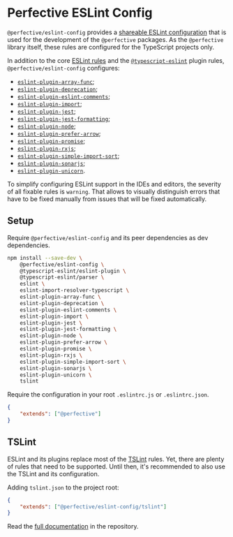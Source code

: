 # Perfective ESLint Config

`@perfective/eslint-config` provides
a [shareable ESLint configuration](https://eslint.org/docs/developer-guide/shareable-configs)
that is used for the development of the `@perfective` packages.
As the `@perfective` library itself,
these rules are configured for the TypeScript projects only.

In addition to the core [ESLint rules](https://eslint.org/docs/rules/)
and the [`@typescript-eslint`](https://github.com/typescript-eslint/typescript-eslint/tree/master/packages/eslint-plugin) plugin rules,
`@perfective/eslint-config` configures:

* [`eslint-plugin-array-func`](https://github.com/freaktechnik/eslint-plugin-array-func);
* [`eslint-plugin-deprecation`](https://github.com/gund/eslint-plugin-deprecation);
* [`eslint-plugin-eslint-comments`](https://mysticatea.github.io/eslint-plugin-eslint-comments);
* [`eslint-plugin-import`](https://github.com/benmosher/eslint-plugin-import);
* [`eslint-plugin-jest`](https://github.com/jest-community/eslint-plugin-jest);
* [`eslint-plugin-jest-formatting`](https://github.com/dangreenisrael/eslint-plugin-jest-formatting);
* [`eslint-plugin-node`](https://github.com/mysticatea/eslint-plugin-node);
* [`eslint-plugin-prefer-arrow`](https://github.com/TristonJ/eslint-plugin-prefer-arrow);
* [`eslint-plugin-promise`](https://github.com/xjamundx/eslint-plugin-promise);
* [`eslint-plugin-rxjs`](https://github.com/cartant/eslint-plugin-rxjs);
* [`eslint-plugin-simple-import-sort`](https://github.com/lydell/eslint-plugin-simple-import-sort#sort-order);
* [`eslint-plugin-sonarjs`](https://github.com/SonarSource/eslint-plugin-sonarjs);
* [`eslint-plugin-unicorn`](https://github.com/sindresorhus/eslint-plugin-unicorn).

To simplify configuring ESLint support in the IDEs and editors,
the severity of all fixable rules is `warning`.
That allows to visually distinguish errors that have to be fixed manually
from issues that will be fixed automatically.

## Setup

Require `@perfective/eslint-config` and its peer dependencies as dev dependencies.
```bash
npm install --save-dev \
    @perfective/eslint-config \
    @typescript-eslint/eslint-plugin \
    @typescript-eslint/parser \
    eslint \
    eslint-import-resolver-typescript \
    eslint-plugin-array-func \
    eslint-plugin-deprecation \
    eslint-plugin-eslint-comments \
    eslint-plugin-import \
    eslint-plugin-jest \
    eslint-plugin-jest-formatting \
    eslint-plugin-node \
    eslint-plugin-prefer-arrow \
    eslint-plugin-promise \
    eslint-plugin-rxjs \
    eslint-plugin-simple-import-sort \
    eslint-plugin-sonarjs \
    eslint-plugin-unicorn \
    tslint
```

Require the configuration in your root `.eslintrc.js` or `.eslintrc.json`.
```json
{
    "extends": ["@perfective"]
}
```

## TSLint

ESLint and its plugins replace most of the [TSLint](https://palantir.github.io/tslint/) rules.
Yet, there are plenty of rules that need to be supported.
Until then, it's recommended to also use the TSLint and its configuration.

Adding `tslint.json` to the project root:
```json
{
    "extends": ["@perfective/eslint-config/tslint"]
}
```

Read the [full documentation](https://github.com/perfective/eslint-config/blob/master/README.adoc) 
in the repository.
